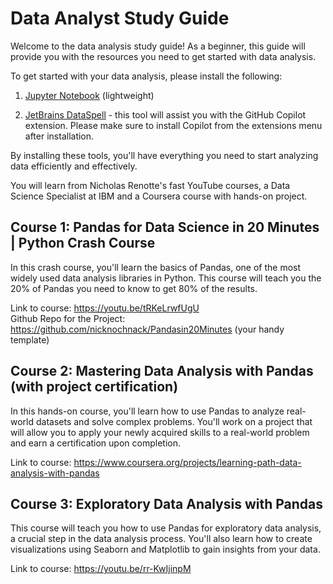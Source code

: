 # <b> Data Analyst Study Guide </b>

Welcome to the data analysis study guide! As a beginner, this guide will provide you with the resources you need to get started with data analysis.

To get started with your data analysis, please install the following:

1. [Jupyter Notebook](https://jupyter.org/install#jupyter-notebook) (lightweight)

2. [JetBrains DataSpell](https://www.jetbrains.com/dataspell/) - this tool will assist you with the GitHub Copilot extension. Please make sure to install Copilot from the extensions menu after installation.

By installing these tools, you'll have everything you need to start analyzing data efficiently and effectively. 

You will learn from Nicholas Renotte's fast YouTube courses, a Data Science Specialist at IBM and a Coursera course with hands-on project.

## <b> Course 1: Pandas for Data Science in 20 Minutes | Python Crash Course </b> 
In this crash course, you'll learn the basics of Pandas, one of the most widely used data analysis libraries in Python. This course will teach you the 20% of Pandas you need to know to get 80% of the results.

Link to course: https://youtu.be/tRKeLrwfUgU <br>
Github Repo for the Project: https://github.com/nicknochnack/Pandasin20Minutes (your handy template)

## <b> Course 2: Mastering Data Analysis with Pandas (with project certification) </b> 
In this hands-on course, you'll learn how to use Pandas to analyze real-world datasets and solve complex problems. You'll work on a project that will allow you to apply your newly acquired skills to a real-world problem and earn a certification upon completion.

Link to course: https://www.coursera.org/projects/learning-path-data-analysis-with-pandas

## <b> Course 3: Exploratory Data Analysis with Pandas </b> 
This course will teach you how to use Pandas for exploratory data analysis, a crucial step in the data analysis process. You'll also learn how to create visualizations using Seaborn and Matplotlib to gain insights from your data.

Link to course: https://youtu.be/rr-KwIjinpM